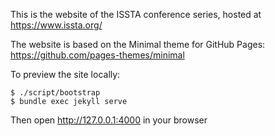 This is the website of the ISSTA conference series, hosted at https://www.issta.org/

The website is based on the Minimal theme for GitHub Pages:
https://github.com/pages-themes/minimal 

To preview the site locally:
```
$ ./script/bootstrap
$ bundle exec jekyll serve
```

Then open http://127.0.0.1:4000 in your browser

